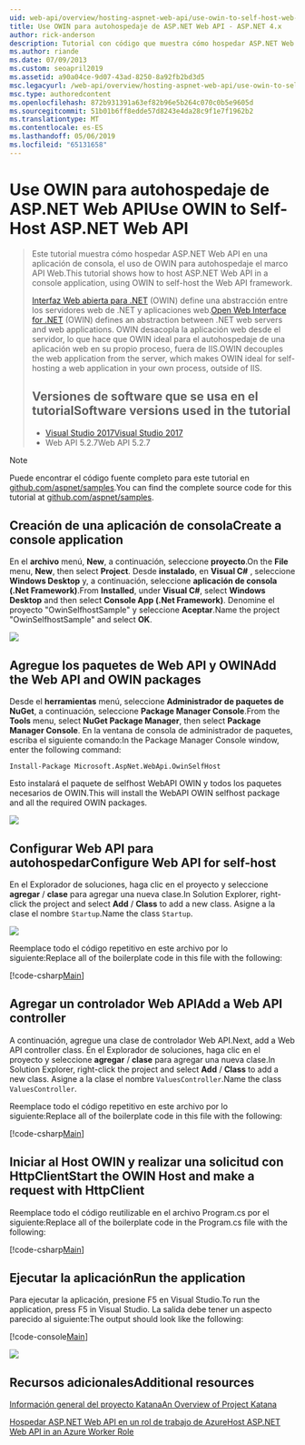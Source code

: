 ```yaml
---
uid: web-api/overview/hosting-aspnet-web-api/use-owin-to-self-host-web-api
title: Use OWIN para autohospedaje de ASP.NET Web API - ASP.NET 4.x
author: rick-anderson
description: Tutorial con código que muestra cómo hospedar ASP.NET Web API en una aplicación de consola.
ms.author: riande
ms.date: 07/09/2013
ms.custom: seoapril2019
ms.assetid: a90a04ce-9d07-43ad-8250-8a92fb2bd3d5
msc.legacyurl: /web-api/overview/hosting-aspnet-web-api/use-owin-to-self-host-web-api
msc.type: authoredcontent
ms.openlocfilehash: 872b931391a63ef82b96e5b264c070c0b5e9605d
ms.sourcegitcommit: 51b01b6ff8edde57d8243e4da28c9f1e7f1962b2
ms.translationtype: MT
ms.contentlocale: es-ES
ms.lasthandoff: 05/06/2019
ms.locfileid: "65131658"
---
```

# <a name="use-owin-to-self-host-aspnet-web-api"></a><span data-ttu-id="22c91-103">Use OWIN para autohospedaje de ASP.NET Web API</span><span class="sxs-lookup"><span data-stu-id="22c91-103">Use OWIN to Self-Host ASP.NET Web API</span></span> 

> <span data-ttu-id="22c91-104">Este tutorial muestra cómo hospedar ASP.NET Web API en una aplicación de consola, el uso de OWIN para autohospedaje el marco API Web.</span><span class="sxs-lookup"><span data-stu-id="22c91-104">This tutorial shows how to host ASP.NET Web API in a console application, using OWIN to self-host the Web API framework.</span></span>
>
> <span data-ttu-id="22c91-105">[Interfaz Web abierta para .NET](http://owin.org) (OWIN) define una abstracción entre los servidores web de .NET y aplicaciones web.</span><span class="sxs-lookup"><span data-stu-id="22c91-105">[Open Web Interface for .NET](http://owin.org) (OWIN) defines an abstraction between .NET web servers and web applications.</span></span> <span data-ttu-id="22c91-106">OWIN desacopla la aplicación web desde el servidor, lo que hace que OWIN ideal para el autohospedaje de una aplicación web en su propio proceso, fuera de IIS.</span><span class="sxs-lookup"><span data-stu-id="22c91-106">OWIN decouples the web application from the server, which makes OWIN ideal for self-hosting a web application in your own process, outside of IIS.</span></span>
>
> ## <a name="software-versions-used-in-the-tutorial"></a><span data-ttu-id="22c91-107">Versiones de software que se usa en el tutorial</span><span class="sxs-lookup"><span data-stu-id="22c91-107">Software versions used in the tutorial</span></span>
>
>
> - [<span data-ttu-id="22c91-108">Visual Studio 2017</span><span class="sxs-lookup"><span data-stu-id="22c91-108">Visual Studio 2017</span></span>](https://visualstudio.microsoft.com/downloads/) 
> - <span data-ttu-id="22c91-109">Web API 5.2.7</span><span class="sxs-lookup"><span data-stu-id="22c91-109">Web API 5.2.7</span></span>

> [!NOTE]
> <span data-ttu-id="22c91-110">Puede encontrar el código fuente completo para este tutorial en [github.com/aspnet/samples](https://github.com/aspnet/samples/tree/master/samples/aspnet/WebApi/OwinSelfhostSample).</span><span class="sxs-lookup"><span data-stu-id="22c91-110">You can find the complete source code for this tutorial at [github.com/aspnet/samples](https://github.com/aspnet/samples/tree/master/samples/aspnet/WebApi/OwinSelfhostSample).</span></span>

## <a name="create-a-console-application"></a><span data-ttu-id="22c91-111">Creación de una aplicación de consola</span><span class="sxs-lookup"><span data-stu-id="22c91-111">Create a console application</span></span>

<span data-ttu-id="22c91-112">En el **archivo** menú, **New**, a continuación, seleccione **proyecto**.</span><span class="sxs-lookup"><span data-stu-id="22c91-112">On the **File** menu,  **New**, then select **Project**.</span></span> <span data-ttu-id="22c91-113">Desde **instalado**, en **Visual C#** , seleccione **Windows Desktop** y, a continuación, seleccione **aplicación de consola (.Net Framework)**.</span><span class="sxs-lookup"><span data-stu-id="22c91-113">From **Installed**, under **Visual C#**, select **Windows Desktop** and then select **Console App (.Net Framework)**.</span></span> <span data-ttu-id="22c91-114">Denomine el proyecto "OwinSelfhostSample" y seleccione **Aceptar**.</span><span class="sxs-lookup"><span data-stu-id="22c91-114">Name the project "OwinSelfhostSample" and select **OK**.</span></span>

[![](use-owin-to-self-host-web-api/_static/image7.png)](use-owin-to-self-host-web-api/_static/image7.png)

## <a name="add-the-web-api-and-owin-packages"></a><span data-ttu-id="22c91-115">Agregue los paquetes de Web API y OWIN</span><span class="sxs-lookup"><span data-stu-id="22c91-115">Add the Web API and OWIN packages</span></span>

<span data-ttu-id="22c91-116">Desde el **herramientas** menú, seleccione **Administrador de paquetes de NuGet**, a continuación, seleccione **Package Manager Console**.</span><span class="sxs-lookup"><span data-stu-id="22c91-116">From the **Tools** menu, select **NuGet Package Manager**, then select **Package Manager Console**.</span></span> <span data-ttu-id="22c91-117">En la ventana de consola de administrador de paquetes, escriba el siguiente comando:</span><span class="sxs-lookup"><span data-stu-id="22c91-117">In the Package Manager Console window, enter the following command:</span></span>

`Install-Package Microsoft.AspNet.WebApi.OwinSelfHost`

<span data-ttu-id="22c91-118">Esto instalará el paquete de selfhost WebAPI OWIN y todos los paquetes necesarios de OWIN.</span><span class="sxs-lookup"><span data-stu-id="22c91-118">This will install the WebAPI OWIN selfhost package and all the required OWIN packages.</span></span>

[![](use-owin-to-self-host-web-api/_static/image4.png)](use-owin-to-self-host-web-api/_static/image3.png)

## <a name="configure-web-api-for-self-host"></a><span data-ttu-id="22c91-119">Configurar Web API para autohospedar</span><span class="sxs-lookup"><span data-stu-id="22c91-119">Configure Web API for self-host</span></span>

<span data-ttu-id="22c91-120">En el Explorador de soluciones, haga clic en el proyecto y seleccione **agregar** / **clase** para agregar una nueva clase.</span><span class="sxs-lookup"><span data-stu-id="22c91-120">In Solution Explorer, right-click the project and select **Add** / **Class** to add a new class.</span></span> <span data-ttu-id="22c91-121">Asigne a la clase el nombre `Startup`.</span><span class="sxs-lookup"><span data-stu-id="22c91-121">Name the class `Startup`.</span></span>

![](use-owin-to-self-host-web-api/_static/image5.png)

<span data-ttu-id="22c91-122">Reemplace todo el código repetitivo en este archivo por lo siguiente:</span><span class="sxs-lookup"><span data-stu-id="22c91-122">Replace all of the boilerplate code in this file with the following:</span></span>

[!code-csharp[Main](use-owin-to-self-host-web-api/samples/sample1.cs)]

## <a name="add-a-web-api-controller"></a><span data-ttu-id="22c91-123">Agregar un controlador Web API</span><span class="sxs-lookup"><span data-stu-id="22c91-123">Add a Web API controller</span></span>

<span data-ttu-id="22c91-124">A continuación, agregue una clase de controlador Web API.</span><span class="sxs-lookup"><span data-stu-id="22c91-124">Next, add a Web API controller class.</span></span> <span data-ttu-id="22c91-125">En el Explorador de soluciones, haga clic en el proyecto y seleccione **agregar** / **clase** para agregar una nueva clase.</span><span class="sxs-lookup"><span data-stu-id="22c91-125">In Solution Explorer, right-click the project and select **Add** / **Class** to add a new class.</span></span> <span data-ttu-id="22c91-126">Asigne a la clase el nombre `ValuesController`.</span><span class="sxs-lookup"><span data-stu-id="22c91-126">Name the class `ValuesController`.</span></span>

<span data-ttu-id="22c91-127">Reemplace todo el código repetitivo en este archivo por lo siguiente:</span><span class="sxs-lookup"><span data-stu-id="22c91-127">Replace all of the boilerplate code in this file with the following:</span></span>

[!code-csharp[Main](use-owin-to-self-host-web-api/samples/sample2.cs)]

## <a name="start-the-owin-host-and-make-a-request-with-httpclient"></a><span data-ttu-id="22c91-128">Iniciar al Host OWIN y realizar una solicitud con HttpClient</span><span class="sxs-lookup"><span data-stu-id="22c91-128">Start the OWIN Host and make a request with HttpClient</span></span>

<span data-ttu-id="22c91-129">Reemplace todo el código reutilizable en el archivo Program.cs por el siguiente:</span><span class="sxs-lookup"><span data-stu-id="22c91-129">Replace all of the boilerplate code in the Program.cs file with the following:</span></span>

[!code-csharp[Main](use-owin-to-self-host-web-api/samples/sample3.cs)]

## <a name="run-the-application"></a><span data-ttu-id="22c91-130">Ejecutar la aplicación</span><span class="sxs-lookup"><span data-stu-id="22c91-130">Run the application</span></span>

<span data-ttu-id="22c91-131">Para ejecutar la aplicación, presione F5 en Visual Studio.</span><span class="sxs-lookup"><span data-stu-id="22c91-131">To run the application, press F5 in Visual Studio.</span></span> <span data-ttu-id="22c91-132">La salida debe tener un aspecto parecido al siguiente:</span><span class="sxs-lookup"><span data-stu-id="22c91-132">The output should look like the following:</span></span>

[!code-console[Main](use-owin-to-self-host-web-api/samples/sample4.cmd)]

![](use-owin-to-self-host-web-api/_static/image6.png)

## <a name="additional-resources"></a><span data-ttu-id="22c91-133">Recursos adicionales</span><span class="sxs-lookup"><span data-stu-id="22c91-133">Additional resources</span></span>

[<span data-ttu-id="22c91-134">Información general del proyecto Katana</span><span class="sxs-lookup"><span data-stu-id="22c91-134">An Overview of Project Katana</span></span>](../../../aspnet/overview/owin-and-katana/an-overview-of-project-katana.md)

[<span data-ttu-id="22c91-135">Hospedar ASP.NET Web API en un rol de trabajo de Azure</span><span class="sxs-lookup"><span data-stu-id="22c91-135">Host ASP.NET Web API in an Azure Worker Role</span></span>](host-aspnet-web-api-in-an-azure-worker-role.md)
